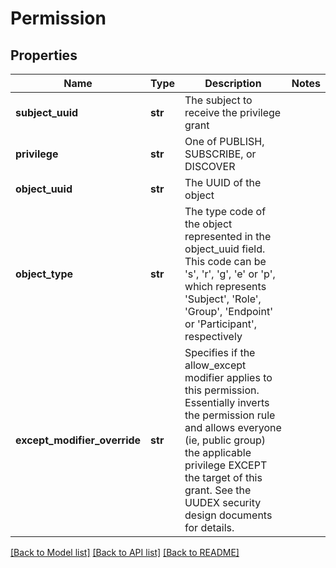 # Permission

## Properties
Name | Type | Description | Notes
------------ | ------------- | ------------- | -------------
**subject_uuid** | **str** | The subject to receive the privilege grant | 
**privilege** | **str** | One of PUBLISH, SUBSCRIBE, or DISCOVER | 
**object_uuid** | **str** | The UUID of the object | 
**object_type** | **str** | The type code of the object represented in the object_uuid field.  This code can be &#x27;s&#x27;, &#x27;r&#x27;, &#x27;g&#x27;, &#x27;e&#x27; or &#x27;p&#x27;, which represents &#x27;Subject&#x27;, &#x27;Role&#x27;, &#x27;Group&#x27;, &#x27;Endpoint&#x27; or &#x27;Participant&#x27;, respectively | 
**except_modifier_override** | **str** | Specifies if the allow_except modifier applies to this permission.  Essentially inverts the permission rule and allows everyone (ie, public group) the applicable privilege EXCEPT the target of this grant.  See the UUDEX security design documents for details. | 

[[Back to Model list]](../README.md#documentation-for-models) [[Back to API list]](../README.md#documentation-for-api-endpoints) [[Back to README]](../README.md)

